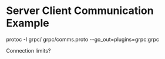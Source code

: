 # Server Client Communication Example

protoc -I grpc/ grpc/comms.proto --go_out=plugins=grpc:grpc

Connection limits?